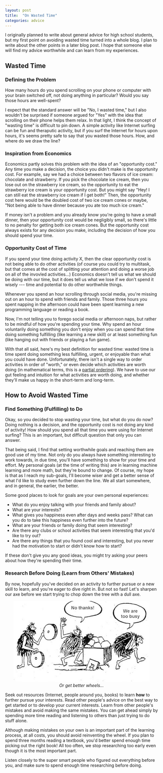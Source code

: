 ```yaml
---
layout: post
title:  "On Wasted Time"
categories: advice
---
```

I originally planned to write about general advice for high school students, but my first point on avoiding wasted time turned into a whole blog. I plan to write about the other points in a later blog post. I hope that someone else will find my advice worthwhile and can learn from my experiences. 


## Wasted Time

### Defining the Problem

How many hours do you spend scrolling on your phone or computer with your brain switched off, not doing anything in particular? Would you say those hours are well-spent? 

I expect that the standard answer will be "No, I wasted time," but I also wouldn't be surprised if someone argued for "Yes" with the idea that scrolling on their phone helps them relax. In that light, I think the concept of "wasting time" is difficult to pin down. A simple activity like Internet surfing can be fun and theraputic activity, but if you surf the Internet for hours upon hours, it's seems pretty safe to say that you wasted those hours. How, and where do we draw the line?

### Inspiration from Economics

Economics partly solves this problem with the idea of an "opportunity cost." Any time you make a decision, the choice you didn't make is the opportunity cost. For example, say we had a choice between two flavors of ice cream: chocolate and strawberry. If you pick the chocolate ice cream, then you lose out on the strawberry ice cream, so the opportunity to eat the strawberry ice cream is your opportunity cost. But you might say "Hey! I can still eat the strawberry ice cream if I get both!" Then, the opportunity cost here would be the doubled cost of two ice cream cones or maybe, "Not being able to have dinner because you ate too much ice cream."

If money isn't a problem and you already know you're going to have a small dinner, then your opportunity cost would be negligibly small, so there's little to no penalty for getting both ice cream cones. But the opportunity cost always exists for any decision you make, including the decision of how you should spend your time.

### Opportunity Cost of Time

If you spend your time doing activity X, then the clear opportunity cost is not being able to do other activities (of course you could try to multitask, but that comes at the cost of splitting your attention and doing a worse job on all of the invovled activities...) Economics doesn't tell us what we should be doing with our time, but it does tell us what we lose if we don't spend it wisely --- time and potential to do other worthwhile things.

Whenever you spend an hour scrolling through social media, you're missing out on an hour to spend with friends and family. Those three hours you spent napping in the afternoon could have been spent learning a new programming language or reading a book.

Now, I'm not telling you to forego social media or afternoon naps, but rather to be mindful of how you're spending your time. Why spend an hour voluntarily doing something you don't enjoy when you can spend that time doing something fulfilling (like learning a new skill) or at least something fun (like hanging out with friends or playing a fun game). 

With that all said, here's my best definition for wasted time: wasted time is time spent doing something less fulfilling, urgent, or enjoyable than what you could have done. Unfortunately, there isn't a single way to order activities in order of "worth," or even decide which activities are worth doing (in mathematical terms, this is a [partial ordering][partial-ordering]). We have to use our gut feeling and intuition for what activities are worth doing, and whether they'll make us happy in the short-term and long-term.


## How to Avoid Wasted Time

### Find Something (Fulfilling) to Do

Okay, so you decided to stop wasting your time, but what do you do now? Doing nothing is a decision, and the opportunity cost is not doing any kind of activity! How should you spend all that time you were using for Internet surfing? This is an important, but difficult question that only you can answer. 

That being said, I find that setting worthwhile goals and reaching them are good use of my time. Not only do you always have something interesting to work towards, in due time, you'll have something to show for your time and effort. My personal goals (at the time of writing this) are in learning machine learning and more math, but they're bound to change. Of course, my hope is that as I reach my sub-goals, I'll become wiser and get a better sense of what I'd like to study even further down the line. We all start somewhere, and in general, the earlier, the better.

Some good places to look for goals are your own personal experiences: 
* What do you enjoy talking with your friends and family about? 
* What are your interests?
* What gives you happiness even after days and weeks pass? What can you do to take this happiness even further into the future?
* What are your friends or family doing that seem interesting?
* Are there any clubs or school activities that seem interesting that you'd like to try out?
* Are there any things that you found cool and interesting, but you never had the motivation to start or didn't know how to start?

If these don't give you any good ideas, you might try asking your peers about how they're spending their time.

### Research Before Doing (Learn from Others' Mistakes)

By now, hopefully you've decided on an activity to further pursue or a new skill to learn, and you're eager to dive right in. But not so fast! Let's sharpen our axe before we start trying to chop down the tree with a dull axe.


<p align="center">
	<img width="450" src="/assets/lazy-wheels.png">
	<br>
	<em>Or get better wheels...</em>
</p>

Seek out resources (Internet, people around you, books) to learn **how** to further pursue your interests. Read other people's advice on the best way to get started or to develop your current interests. Learn from other people's mistakes and avoid making the same mistakes. You can get ahead simply by spending more time reading and listening to others than just trying to do stuff alone.

Although making mistakes on your own is an important part of the learning process, at all costs, you should avoid reinventing the wheel. If you plan to spend three months reading a textbook, you'd better spend enough time picking out the right book! All too often, we stop researching too early even though it is the most important part. 

Listen closely to the super smart people who figured out everything before you, and make sure to spend enough time researching before doing.


[partial-ordering]: https://en.wikipedia.org/wiki/Partially_ordered_set
[lazy-wheels]: /assets/lazy-wheels.png
